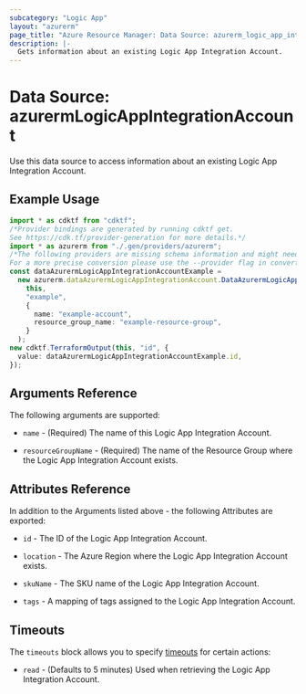 ```yaml
---
subcategory: "Logic App"
layout: "azurerm"
page_title: "Azure Resource Manager: Data Source: azurerm_logic_app_integration_account"
description: |-
  Gets information about an existing Logic App Integration Account.
---
```


# Data Source: azurermLogicAppIntegrationAccount

Use this data source to access information about an existing Logic App Integration Account.

## Example Usage

```typescript
import * as cdktf from "cdktf";
/*Provider bindings are generated by running cdktf get.
See https://cdk.tf/provider-generation for more details.*/
import * as azurerm from "./.gen/providers/azurerm";
/*The following providers are missing schema information and might need manual adjustments to synthesize correctly: azurerm.
For a more precise conversion please use the --provider flag in convert.*/
const dataAzurermLogicAppIntegrationAccountExample =
  new azurerm.dataAzurermLogicAppIntegrationAccount.DataAzurermLogicAppIntegrationAccount(
    this,
    "example",
    {
      name: "example-account",
      resource_group_name: "example-resource-group",
    }
  );
new cdktf.TerraformOutput(this, "id", {
  value: dataAzurermLogicAppIntegrationAccountExample.id,
});

```

## Arguments Reference

The following arguments are supported:

*   `name` - (Required) The name of this Logic App Integration Account.

*   `resourceGroupName` - (Required) The name of the Resource Group where the Logic App Integration Account exists.

## Attributes Reference

In addition to the Arguments listed above - the following Attributes are exported:

*   `id` - The ID of the Logic App Integration Account.

*   `location` - The Azure Region where the Logic App Integration Account exists.

*   `skuName` - The SKU name of the Logic App Integration Account.

*   `tags` - A mapping of tags assigned to the Logic App Integration Account.

## Timeouts

The `timeouts` block allows you to specify [timeouts](https://www.terraform.io/language/resources/syntax#operation-timeouts) for certain actions:

* `read` - (Defaults to 5 minutes) Used when retrieving the Logic App Integration Account.
